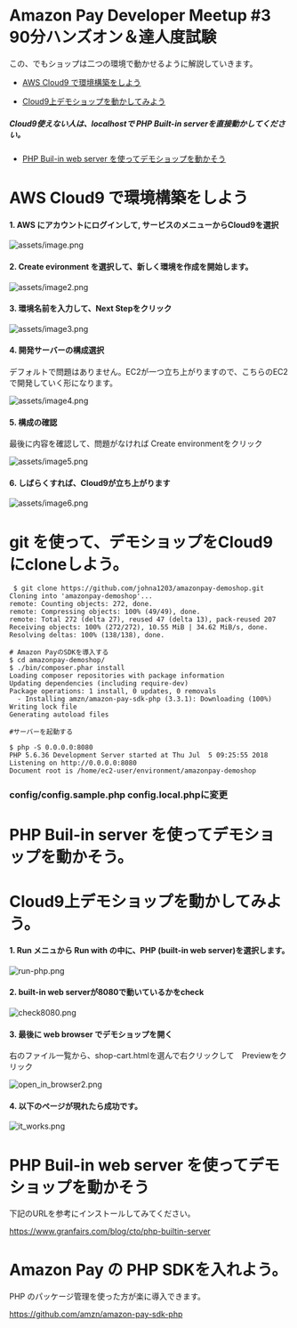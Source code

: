 # Amazon Pay Developer Meetup #3 90分ハンズオン＆達人度試験

この、でもショップは二つの環境で動かせるように解説していきます。


- [AWS Cloud9 で環境構築をしよう](#aws-cloud9-で環境構築をしよう)

- [Cloud9上デモショップを動かしてみよう](Cloud9上デモショップを動かしてみよう)

##### Cloud9使えない人は、localhostで PHP Built-in serverを直接動かしてください。

- [PHP Buil-in web server を使ってデモショップを動かそう](PHP-Buil-in-server-を使ってデモショップを動かそう)



# AWS Cloud9 で環境構築をしよう

#### 1. AWS にアカウントにログインして, サービスのメニューからCloud9を選択

![assets/image.png](assets/image.png)

#### 2. Create evironment を選択して、新しく環境を作成を開始します。

![assets/image2.png](assets/image2.png)

#### 3. 環境名前を入力して、Next Stepをクリック

![assets/image3.png](assets/image3.png)

#### 4. 開発サーバーの構成選択

デフォルトで問題はありません。EC2が一つ立ち上がりますので、こちらのEC2で開発していく形になります。

![assets/image4.png](assets/image4.png)

#### 5. 構成の確認

最後に内容を確認して、問題がなければ Create environmentをクリック

![assets/image5.png](assets/image5.png)

#### 6. しばらくすれば、Cloud9が立ち上がります

![assets/image6.png](assets/image6.png)

# git を使って、デモショップをCloud9 にcloneしよう。

```
 $ git clone https://github.com/johna1203/amazonpay-demoshop.git
Cloning into 'amazonpay-demoshop'...
remote: Counting objects: 272, done.
remote: Compressing objects: 100% (49/49), done.
remote: Total 272 (delta 27), reused 47 (delta 13), pack-reused 207
Receiving objects: 100% (272/272), 10.55 MiB | 34.62 MiB/s, done.
Resolving deltas: 100% (138/138), done.

# Amazon PayのSDKを導入する
$ cd amazonpay-demoshop/
$ ./bin/composer.phar install
Loading composer repositories with package information
Updating dependencies (including require-dev)
Package operations: 1 install, 0 updates, 0 removals
  - Installing amzn/amazon-pay-sdk-php (3.3.1): Downloading (100%)         
Writing lock file
Generating autoload files

#サーバーを起動する

$ php -S 0.0.0.0:8080
PHP 5.6.36 Development Server started at Thu Jul  5 09:25:55 2018
Listening on http://0.0.0.0:8080
Document root is /home/ec2-user/environment/amazonpay-demoshop

```

### config/config.sample.php config.local.phpに変更




# PHP Buil-in server を使ってデモショップを動かそう。


# Cloud9上デモショップを動かしてみよう。

#### 1. Run メニュから Run with の中に、PHP (built-in web server)を選択します。

![run-php.png](assets/run-php.png)

#### 2. built-in web serverが8080で動いているかをcheck

![check8080.png](assets/check8080.png)

#### 3. 最後に web browser でデモショップを開く

右のファイル一覧から、shop-cart.htmlを選んで右クリックして　Previewをクリック

![open_in_browser2.png](assets/open_in_browser2.png)

#### 4. 以下のページが現れたら成功です。

![it_works.png](assets/its_works.png)

# PHP Buil-in web server を使ってデモショップを動かそう

下記のURLを参考にインストールしてみてください。

https://www.granfairs.com/blog/cto/php-builtin-server


# Amazon Pay の PHP SDKを入れよう。

PHP のパッケージ管理を使った方が楽に導入できます。

https://github.com/amzn/amazon-pay-sdk-php




